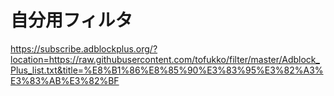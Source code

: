 # 自分用フィルタ
https://subscribe.adblockplus.org/?location=https://raw.githubusercontent.com/tofukko/filter/master/Adblock_Plus_list.txt&title=%E8%B1%86%E8%85%90%E3%83%95%E3%82%A3%E3%83%AB%E3%82%BF
